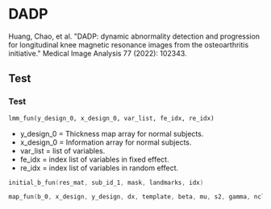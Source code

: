 # DADP
Huang, Chao, et al. "DADP: dynamic abnormality detection and progression for longitudinal knee magnetic resonance images from the osteoarthritis initiative." Medical Image Analysis 77 (2022): 102343.

## Test
### Test

```python
lmm_fun(y_design_0, x_design_0, var_list, fe_idx, re_idx)
```
 + y_design_0 = Thickness map array for normal subjects.
 + x_design_0 = Information array for normal subjects.
 + var_list = list of variables.
 + fe_idx = index list of variables in fixed effect.
 + re_idx = index list of variables in random effect.

```swift
initial_b_fun(res_mat, sub_id_1, mask, landmarks, idx)
```

```swift
map_fun(b_0, x_design, y_design, dx, template, beta, mu, s2, gamma, nclasses, map_iter)
```
